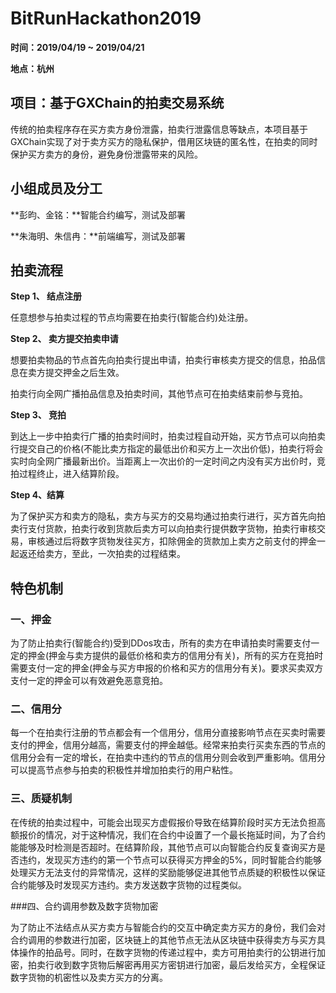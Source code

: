 # BitRunHackathon2019

**时间：2019/04/19 ~ 2019/04/21**

**地点：杭州**

## 项目：基于GXChain的拍卖交易系统

传统的拍卖程序存在买方卖方身份泄露，拍卖行泄露信息等缺点，本项目基于GXChain实现了对于卖方买方的隐私保护，借用区块链的匿名性，在拍卖的同时保护买方卖方的身份，避免身份泄露带来的风险。

## 小组成员及分工

**彭昀、金铭：**智能合约编写，测试及部署

**朱海明、朱信冉：**前端编写，测试及部署

## 拍卖流程

**Step 1、 结点注册**

任意想参与拍卖过程的节点均需要在拍卖行(智能合约)处注册。

**Step 2、 卖方提交拍卖申请**

想要拍卖物品的节点首先向拍卖行提出申请，拍卖行审核卖方提交的信息，拍品信息在卖方提交押金之后生效。

拍卖行向全网广播拍品信息及拍卖时间，其他节点可在拍卖结束前参与竞拍。

**Step 3、 竞拍**

到达上一步中拍卖行广播的拍卖时间时，拍卖过程自动开始，买方节点可以向拍卖行提交自己的价格(不能比卖方指定的最低出价和买方上一次出价低)，拍卖行将会实时向全网广播最新出价。当距离上一次出价的一定时间之内没有买方出价时，竞拍过程终止，进入结算阶段。

**Step 4、结算**

为了保护买方和卖方的隐私，卖方与买方的交易均通过拍卖行进行，买方首先向拍卖行支付货款，拍卖行收到货款后卖方可以向拍卖行提供数字货物，拍卖行审核交易，审核通过后将数字货物发往买方，扣除佣金的货款加上卖方之前支付的押金一起返还给卖方，至此，一次拍卖的过程结束。

## 特色机制

### 一、押金

为了防止拍卖行(智能合约)受到DDos攻击，所有的卖方在申请拍卖时需要支付一定的押金(押金与卖方提供的最低价格和卖方的信用分有关)，所有的买方在竞拍时需要支付一定的押金(押金与买方申报的价格和买方的信用分有关)。要求买卖双方支付一定的押金可以有效避免恶意竞拍。

### 二、信用分

每一个在拍卖行注册的节点都会有一个信用分，信用分直接影响节点在买卖时需要支付的押金，信用分越高，需要支付的押金越低。经常来拍卖行买卖东西的节点的信用分会有一定的增长，在拍卖中违约的节点的信用分则会收到严重影响。信用分可以提高节点参与拍卖的积极性并增加拍卖行的用户粘性。

### 三、质疑机制

在传统的拍卖过程中，可能会出现买方虚假报价导致在结算阶段时买方无法负担高额报价的情况，对于这种情况，我们在合约中设置了一个最长拖延时间，为了合约能能够及时检测是否超时。在结算阶段，其他节点可以向智能合约反复查询买方是否违约，发现买方违约的第一个节点可以获得买方押金的5%，同时智能合约能够处理买方无法支付的异常情况，这样的奖励能够促进其他节点质疑的积极性以保证合约能够及时发现买方违约。卖方发送数字货物的过程类似。

###四、合约调用参数及数字货物加密

为了防止不法结点从买方卖方与智能合约的交互中确定卖方买方的身份，我们会对合约调用的参数进行加密，区块链上的其他节点无法从区块链中获得卖方与买方具体操作的拍品号。同时，在数字货物的传递过程中，卖方可用拍卖行的公钥进行加密，拍卖行收到数字货物后解密再用买方密钥进行加密，最后发给买方，全程保证数字货物的机密性以及卖方买方的分离。
